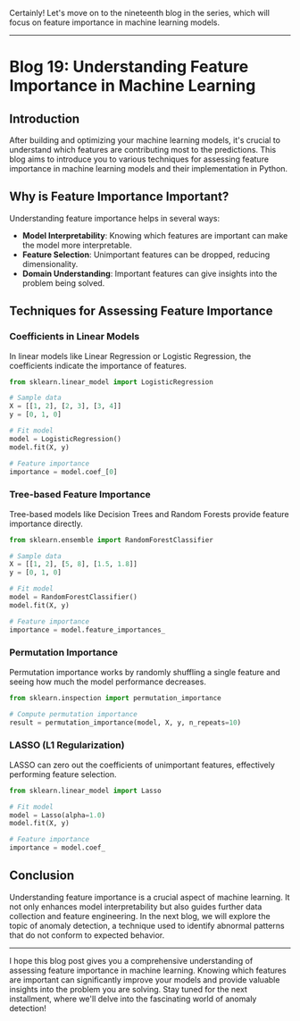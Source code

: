 Certainly! Let's move on to the nineteenth blog in the series, which will focus on feature importance in machine learning models.

---

# Blog 19: Understanding Feature Importance in Machine Learning

## Introduction

After building and optimizing your machine learning models, it's crucial to understand which features are contributing most to the predictions. This blog aims to introduce you to various techniques for assessing feature importance in machine learning models and their implementation in Python.

## Why is Feature Importance Important?

Understanding feature importance helps in several ways:

- **Model Interpretability**: Knowing which features are important can make the model more interpretable.
- **Feature Selection**: Unimportant features can be dropped, reducing dimensionality.
- **Domain Understanding**: Important features can give insights into the problem being solved.

## Techniques for Assessing Feature Importance

### Coefficients in Linear Models

In linear models like Linear Regression or Logistic Regression, the coefficients indicate the importance of features.

```python
from sklearn.linear_model import LogisticRegression

# Sample data
X = [[1, 2], [2, 3], [3, 4]]
y = [0, 1, 0]

# Fit model
model = LogisticRegression()
model.fit(X, y)

# Feature importance
importance = model.coef_[0]
```

### Tree-based Feature Importance

Tree-based models like Decision Trees and Random Forests provide feature importance directly.

```python
from sklearn.ensemble import RandomForestClassifier

# Sample data
X = [[1, 2], [5, 8], [1.5, 1.8]]
y = [0, 1, 0]

# Fit model
model = RandomForestClassifier()
model.fit(X, y)

# Feature importance
importance = model.feature_importances_
```

### Permutation Importance

Permutation importance works by randomly shuffling a single feature and seeing how much the model performance decreases.

```python
from sklearn.inspection import permutation_importance

# Compute permutation importance
result = permutation_importance(model, X, y, n_repeats=10)
```

### LASSO (L1 Regularization)

LASSO can zero out the coefficients of unimportant features, effectively performing feature selection.

```python
from sklearn.linear_model import Lasso

# Fit model
model = Lasso(alpha=1.0)
model.fit(X, y)

# Feature importance
importance = model.coef_
```

## Conclusion

Understanding feature importance is a crucial aspect of machine learning. It not only enhances model interpretability but also guides further data collection and feature engineering. In the next blog, we will explore the topic of anomaly detection, a technique used to identify abnormal patterns that do not conform to expected behavior.

---

I hope this blog post gives you a comprehensive understanding of assessing feature importance in machine learning. Knowing which features are important can significantly improve your models and provide valuable insights into the problem you are solving. Stay tuned for the next installment, where we'll delve into the fascinating world of anomaly detection!
